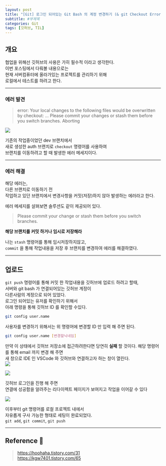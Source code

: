 ```yaml
---
layout: post
title: "[Git] 로그인 되어있는 Git Bash 의 계정 변경하기 (& git Checkout Error)"
subtitle: #부제목
categories: Git
tags: [깃허브, TIL]
---
```


## 개요

협업을 위해선 깃허브의 사용은 가히 필수적 이라고 생각한다.<br>
이번 포스팅에서 다뤄볼 내용으로는<br>
현재 서버컴퓨터에 올라가있는 프로젝트를 관리하기 위해<br>
로컬에서 테스트를 하려고 한다.

---

### 에러 발견

> error: Your local changes to the following files would be overwritten by checkout:
> ...
> Please commit your changes or stash them before you switch branches.
> Aborting

![](https://img1.daumcdn.net/thumb/R1280x0/?scode=mtistory2&fname=https%3A%2F%2Fblog.kakaocdn.net%2Fdn%2FbN26BR%2FbtsoRe9pN0W%2FBdrDB1ylTPeubL0uKUxtKk%2Fimg.png)

기존의 작업중이었던 dev 브랜치에서<br>
새로 생성한 auth 브랜치로 `checkout` 명령어를 사용하여<br>
브랜치를 이동하려고 할 때 발생한 에러 메세지이다.<br>

---

### 에러 해결

해당 에러는,<br>
다른 브랜치로 이동하기 전<br>
작업하고 있던 브랜치에서 변경사항을 커밋(저장)하지 않아 발생하는 에러라고 한다.

에러 메세지를 살펴보면 솔루션도 같이 제공되어 있다.<br>

> Please commit your change or stash them before you switch branches.

**해당 브랜치를 커밋 하거나 임시로 저장해라**

나는 `stash` 명령어를 통해 임시저장하지않고,<br>
`commit` 을 통해 작업내용을 저장 후 브랜치를 변경하여 에러를 해결하였다.

---

## 업로드

`git push` 명령어를 통해 커밋 한 작업내용을 깃허브에 업로드 하려고 할때,<br>
서버와 git bash 가 연결되어있는 깃허브 계정이<br>
다른사람의 계정으로 되어 있었다.<br>
로그인 되어있는 유저를 확인하기 위해서<Br>
아래 명령을 통해 깃허브 ID 를 확인할 수있다.

```bash
git config user.name
```

사용자를 변경하기 위해서는 위 명령어에 변경할 ID 만 입력 해 주면 된다.

```bash
git config user.name [변경할닉네임]
```

만약 이 상태에서 깃허브 저장소에 접근하려한다면 당연히 **실패** 할 것이다.
해당 명령어를 통해 email 까지 변경 해 주면<br>
새 창으로 IDE 인 VSCode 와 깃허브와 연결하고자 하는 창이 열린다.<br>
![](https://img1.daumcdn.net/thumb/R1280x0/?scode=mtistory2&fname=https%3A%2F%2Fblog.kakaocdn.net%2Fdn%2FbebAZq%2FbtsoYV774oB%2Fn5Ek2QZ49tRKHHUvl20i9K%2Fimg.png)

![](https://img1.daumcdn.net/thumb/R1280x0/?scode=mtistory2&fname=https%3A%2F%2Fblog.kakaocdn.net%2Fdn%2FmP7Fm%2FbtsoSnJ1yrq%2FqKHmAiXP4yJOJHo2i3cNBK%2Fimg.png)

깃허브 로그인을 진행 해 주면<br>
연결에 성공함을 알려주는 리다이렉트 페이지가 보여지고 작업을 이어갈 수 있다

![](https://img1.daumcdn.net/thumb/R1280x0/?scode=mtistory2&fname=https%3A%2F%2Fblog.kakaocdn.net%2Fdn%2Fb9RJby%2FbtsoRfsaKCg%2FDBzig7NMuZSZKk9k5xiv1K%2Fimg.png)

이후부터 git 명령어를 로컬 프로젝트 내에서<br>
자유롭게 구사 가능한 형태로 세팅이 완료되었다.<br>
`git add`, `git commit`, `git push`

---

## Reference 🌊

> <https://hoohaha.tistory.com/31><br><https://kgw7401.tistory.com/65><br>
